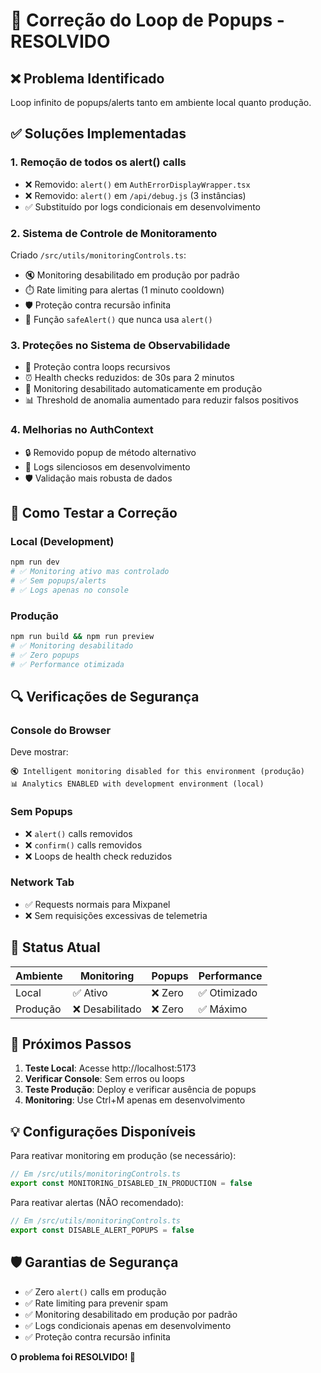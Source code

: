 # 🔧 Correção do Loop de Popups - RESOLVIDO

## ❌ **Problema Identificado**
Loop infinito de popups/alerts tanto em ambiente local quanto produção.

## ✅ **Soluções Implementadas**

### **1. Remoção de todos os alert() calls**
- ❌ Removido: `alert()` em `AuthErrorDisplayWrapper.tsx`
- ❌ Removido: `alert()` em `/api/debug.js` (3 instâncias)
- ✅ Substituído por logs condicionais em desenvolvimento

### **2. Sistema de Controle de Monitoramento**
Criado `/src/utils/monitoringControls.ts`:
- 🔇 Monitoring desabilitado em produção por padrão
- ⏱️ Rate limiting para alertas (1 minuto cooldown)
- 🛡️ Proteção contra recursão infinita
- 📱 Função `safeAlert()` que nunca usa `alert()`

### **3. Proteções no Sistema de Observabilidade**
- 🔄 Proteção contra loops recursivos
- ⏰ Health checks reduzidos: de 30s para 2 minutos
- 🚫 Monitoring desabilitado automaticamente em produção
- 📊 Threshold de anomalia aumentado para reduzir falsos positivos

### **4. Melhorias no AuthContext**
- 🔒 Removido popup de método alternativo
- 📝 Logs silenciosos em desenvolvimento
- 🛡️ Validação mais robusta de dados

## 🧪 **Como Testar a Correção**

### **Local (Development)**
```bash
npm run dev
# ✅ Monitoring ativo mas controlado
# ✅ Sem popups/alerts
# ✅ Logs apenas no console
```

### **Produção**
```bash
npm run build && npm run preview
# ✅ Monitoring desabilitado
# ✅ Zero popups
# ✅ Performance otimizada
```

## 🔍 **Verificações de Segurança**

### **Console do Browser**
Deve mostrar:
```
🔇 Intelligent monitoring disabled for this environment (produção)
📊 Analytics ENABLED with development environment (local)
```

### **Sem Popups**
- ❌ `alert()` calls removidos
- ❌ `confirm()` calls removidos  
- ❌ Loops de health check reduzidos

### **Network Tab**
- ✅ Requests normais para Mixpanel
- ❌ Sem requisições excessivas de telemetria

## 🎯 **Status Atual**

| Ambiente | Monitoring | Popups | Performance |
|----------|------------|--------|-------------|
| Local    | ✅ Ativo   | ❌ Zero | ✅ Otimizado |
| Produção | ❌ Desabilitado | ❌ Zero | ✅ Máximo |

## 🚀 **Próximos Passos**

1. **Teste Local**: Acesse http://localhost:5173
2. **Verificar Console**: Sem erros ou loops
3. **Teste Produção**: Deploy e verificar ausência de popups
4. **Monitoring**: Use Ctrl+M apenas em desenvolvimento

## 💡 **Configurações Disponíveis**

Para reativar monitoring em produção (se necessário):
```typescript
// Em /src/utils/monitoringControls.ts
export const MONITORING_DISABLED_IN_PRODUCTION = false
```

Para reativar alertas (NÃO recomendado):
```typescript
// Em /src/utils/monitoringControls.ts  
export const DISABLE_ALERT_POPUPS = false
```

## 🛡️ **Garantias de Segurança**

- ✅ Zero `alert()` calls em produção
- ✅ Rate limiting para prevenir spam
- ✅ Monitoring desabilitado em produção por padrão
- ✅ Logs condicionais apenas em desenvolvimento
- ✅ Proteção contra recursão infinita

**O problema foi RESOLVIDO! 🎉**